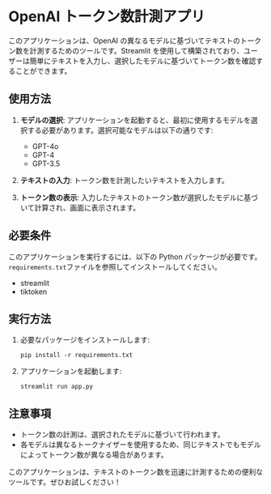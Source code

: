 # OpenAI トークン数計測アプリ

このアプリケーションは、OpenAI の異なるモデルに基づいてテキストのトークン数を計測するためのツールです。Streamlit を使用して構築されており、ユーザーは簡単にテキストを入力し、選択したモデルに基づいてトークン数を確認することができます。

## 使用方法

1. **モデルの選択**: アプリケーションを起動すると、最初に使用するモデルを選択する必要があります。選択可能なモデルは以下の通りです:

   - GPT-4o
   - GPT-4
   - GPT-3.5

2. **テキストの入力**: トークン数を計測したいテキストを入力します。

3. **トークン数の表示**: 入力したテキストのトークン数が選択したモデルに基づいて計算され、画面に表示されます。

## 必要条件

このアプリケーションを実行するには、以下の Python パッケージが必要です。`requirements.txt`ファイルを参照してインストールしてください。

- streamlit
- tiktoken

## 実行方法

1. 必要なパッケージをインストールします:

   ```
   pip install -r requirements.txt
   ```

2. アプリケーションを起動します:
   ```
   streamlit run app.py
   ```

## 注意事項

- トークン数の計測は、選択されたモデルに基づいて行われます。
- 各モデルは異なるトークナイザーを使用するため、同じテキストでもモデルによってトークン数が異なる場合があります。

このアプリケーションは、テキストのトークン数を迅速に計測するための便利なツールです。ぜひお試しください！
